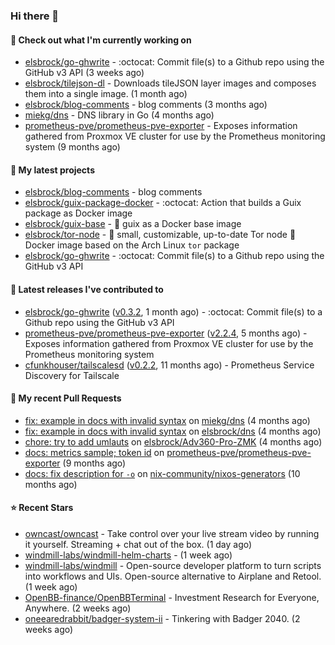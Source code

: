 ### Hi there 👋

#### 👷 Check out what I'm currently working on

- [elsbrock/go-ghwrite](https://github.com/elsbrock/go-ghwrite) - :octocat: Commit file(s) to a Github repo using the GitHub v3 API (3 weeks ago)
- [elsbrock/tilejson-dl](https://github.com/elsbrock/tilejson-dl) - Downloads tileJSON layer images and composes them into a single image. (1 month ago)
- [elsbrock/blog-comments](https://github.com/elsbrock/blog-comments) - blog comments (3 months ago)
- [miekg/dns](https://github.com/miekg/dns) - DNS library in Go (4 months ago)
- [prometheus-pve/prometheus-pve-exporter](https://github.com/prometheus-pve/prometheus-pve-exporter) - Exposes information gathered from Proxmox VE cluster for use by the Prometheus monitoring system (9 months ago)

#### 🌱 My latest projects

- [elsbrock/blog-comments](https://github.com/elsbrock/blog-comments) - blog comments
- [elsbrock/guix-package-docker](https://github.com/elsbrock/guix-package-docker) - :octocat: Action that builds a Guix package as Docker image
- [elsbrock/guix-base](https://github.com/elsbrock/guix-base) - :whale: guix as a Docker base image
- [elsbrock/tor-node](https://github.com/elsbrock/tor-node) - :rocket: small, customizable, up-to-date Tor node :whale: Docker image based on the Arch Linux `tor` package
- [elsbrock/go-ghwrite](https://github.com/elsbrock/go-ghwrite) - :octocat: Commit file(s) to a Github repo using the GitHub v3 API

#### 🔭 Latest releases I've contributed to

- [elsbrock/go-ghwrite](https://github.com/elsbrock/go-ghwrite) ([v0.3.2](https://github.com/elsbrock/go-ghwrite/releases/tag/v0.3.2), 1 month ago) - :octocat: Commit file(s) to a Github repo using the GitHub v3 API
- [prometheus-pve/prometheus-pve-exporter](https://github.com/prometheus-pve/prometheus-pve-exporter) ([v2.2.4](https://github.com/prometheus-pve/prometheus-pve-exporter/releases/tag/v2.2.4), 5 months ago) - Exposes information gathered from Proxmox VE cluster for use by the Prometheus monitoring system
- [cfunkhouser/tailscalesd](https://github.com/cfunkhouser/tailscalesd) ([v0.2.2](https://github.com/cfunkhouser/tailscalesd/releases/tag/v0.2.2), 11 months ago) - Prometheus Service Discovery for Tailscale

#### 🔨 My recent Pull Requests

- [fix: example in docs with invalid syntax](https://github.com/miekg/dns/pull/1401) on [miekg/dns](https://github.com/miekg/dns) (4 months ago)
- [fix: example in docs with invalid syntax](https://github.com/elsbrock/dns/pull/1) on [elsbrock/dns](https://github.com/elsbrock/dns) (4 months ago)
- [chore: try to add umlauts](https://github.com/elsbrock/Adv360-Pro-ZMK/pull/1) on [elsbrock/Adv360-Pro-ZMK](https://github.com/elsbrock/Adv360-Pro-ZMK) (4 months ago)
- [docs: metrics sample; token id](https://github.com/prometheus-pve/prometheus-pve-exporter/pull/114) on [prometheus-pve/prometheus-pve-exporter](https://github.com/prometheus-pve/prometheus-pve-exporter) (9 months ago)
- [docs: fix description for `-o`](https://github.com/nix-community/nixos-generators/pull/154) on [nix-community/nixos-generators](https://github.com/nix-community/nixos-generators) (10 months ago)

#### ⭐ Recent Stars

- [owncast/owncast](https://github.com/owncast/owncast) - Take control over your live stream video by running it yourself.  Streaming &#43; chat out of the box. (1 day ago)
- [windmill-labs/windmill-helm-charts](https://github.com/windmill-labs/windmill-helm-charts) -  (1 week ago)
- [windmill-labs/windmill](https://github.com/windmill-labs/windmill) - Open-source developer platform to turn scripts into workflows and UIs. Open-source alternative to Airplane and Retool. (1 week ago)
- [OpenBB-finance/OpenBBTerminal](https://github.com/OpenBB-finance/OpenBBTerminal) - Investment Research for Everyone, Anywhere. (2 weeks ago)
- [oneearedrabbit/badger-system-ii](https://github.com/oneearedrabbit/badger-system-ii) - Tinkering with Badger 2040. (2 weeks ago)
